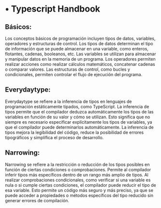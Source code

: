 
# •	Typescript Handbook

## Básicos:
Los conceptos básicos de programación incluyen tipos de datos, variables, operadores y estructuras de control.
Los tipos de datos determinan el tipo de información que se puede almacenar en una variable, como enteros, flotantes, cadenas, booleanos, etc.
Las variables se utilizan para almacenar y manipular datos en la memoria de un programa.
Los operadores permiten realizar acciones como realizar cálculos matemáticos, concatenar cadenas o comparar valores.
Las estructuras de control, como bucles y condicionales, permiten controlar el flujo de ejecución del programa.

## Everydaytype:
Everydaytype se refiere a la inferencia de tipos en lenguajes de programación estáticamente tipados, como TypeScript.
La inferencia de tipos permite que el compilador deduzca automáticamente los tipos de las variables en función de su valor y cómo se utilizan.
Esto significa que no siempre es necesario especificar explícitamente los tipos de variables, ya que el compilador puede determinarlos automáticamente.
La inferencia de tipos mejora la legibilidad del código, reduce la posibilidad de errores tipográficos y simplifica el proceso de desarrollo.

## Narrowing:
Narrowing se refiere a la restricción o reducción de los tipos posibles en función de ciertas condiciones o comprobaciones.
Permite al compilador inferir tipos más específicos dentro de un rango más amplio de tipos.
Al realizar comprobaciones condicionales, como verificar si una variable es nula o si cumple ciertas condiciones, el compilador puede reducir el tipo de esa variable.
Esto permite un código más seguro y más preciso, ya que se puede acceder a propiedades o métodos específicos del tipo reducido sin generar errores de compilación.